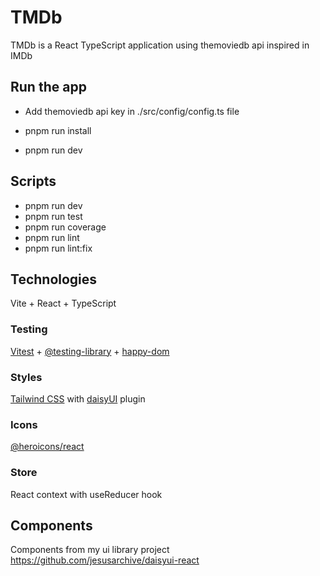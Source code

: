 # TMDb

TMDb is a React TypeScript application using themoviedb api inspired in IMDb

## Run the app

- Add themoviedb api key in ./src/config/config.ts file

- pnpm run install

- pnpm run dev

## Scripts

- pnpm run dev
- pnpm run test
- pnpm run coverage
- pnpm run lint
- pnpm run lint:fix

## Technologies

Vite + React + TypeScript

### Testing

[Vitest](https://vitest.dev/) + [@testing-library](https://testing-library.com/docs/react-testing-library/intro/) + [happy-dom](https://github.com/capricorn86/happy-dom)

### Styles

[Tailwind CSS](https://tailwindcss.com/) with [daisyUI](https://daisyui.com/) plugin

### Icons

[@heroicons/react](https://github.com/tailwindlabs/heroicons)

### Store
React context with useReducer hook

## Components

Components from my ui library project https://github.com/jesusarchive/daisyui-react
